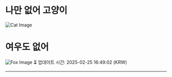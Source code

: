 
# 나만 없어 고양이

![Cat Image](https://cdn2.thecatapi.com/images/9ea.jpg)

# 여우도 없어
![Fox Image](https://randomfox.ca/images/55.jpg)
⏳ 업데이트 시간: 2025-02-25 16:49:02 (KRW)

---
